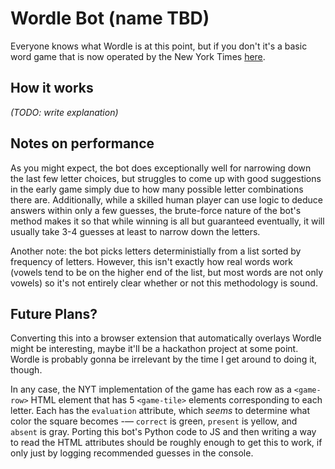 # Wordle Bot (name TBD)

Everyone knows what Wordle is at this point, but if you don't it's a basic word game that is now operated by the New York Times [here](https://www.nytimes.com/games/wordle/index.html).

## How it works
*(TODO: write explanation)*

## Notes on performance

As you might expect, the bot does exceptionally well for narrowing down the last few letter choices, but struggles to come up with good suggestions in the early game simply due to how many possible letter combinations there are. Additionally, while a skilled human player can use logic to deduce answers within only a few guesses, the brute-force nature of the bot's method makes it so that while winning is all but guaranteed eventually, it will usually take 3-4 guesses at least to narrow down the letters.

Another note: the bot picks letters deterministially from a list sorted by frequency of letters. However, this isn't exactly how real words work (vowels tend to be on the higher end of the list, but most words are not only vowels) so it's not entirely clear whether or not this methodology is sound.


## Future Plans?

Converting this into a browser extension that automatically overlays Wordle might be interesting, maybe it'll be a hackathon project at some point. Wordle is probably gonna be irrelevant by the time I get around to doing it, though.

In any case, the NYT implementation of the game has each row as a `<game-row>` HTML element that has 5 `<game-tile>` elements corresponding to each letter. Each has the `evaluation` attribute, which _seems_ to determine what color the square becomes -— `correct` is green, `present` is yellow, and `absent` is gray. Porting this bot's Python code to JS and then writing a way to read the HTML attributes should be roughly enough to get this to work, if only just by logging recommended guesses in the console.